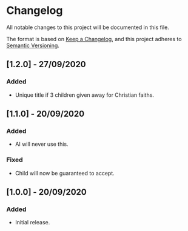 # Changelog
All notable changes to this project will be documented in this file.

The format is based on [Keep a Changelog](https://keepachangelog.com/en/1.0.0/),
and this project adheres to [Semantic Versioning](https://semver.org/spec/v2.0.0.html).

## [1.2.0] - 27/09/2020

### Added

- Unique title if 3 children given away for Christian faiths.

## [1.1.0] - 20/09/2020

### Added

- AI will never use this.

### Fixed

- Child will now be guaranteed to accept.

## [1.0.0] - 20/09/2020

### Added

- Initial release.
